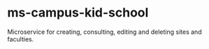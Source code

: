 # ms-campus-kid-school
Microservice for creating, consulting, editing and deleting sites and faculties.
